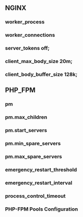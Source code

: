 



## NGINX

### worker_process

### worker_connections 

### server_tokens off;


### client_max_body_size 20m;


### client_body_buffer_size 128k;




## PHP_FPM

### pm

### pm.max_children


### pm.start_servers


### pm.min_spare_servers


### pm.max_spare_servers


### emergency_restart_threshold


### emergency_restart_interval


### process_control_timeout




### PHP-FPM Pools Configuration